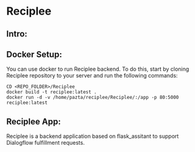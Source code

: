 # Reciplee

## Intro:

## Docker Setup:
You can use docker to run Reciplee backend. To do this, start by cloning Reciplee repository to your server and run the following commands:
```
CD <REPO_FOLDER>/Reciplee
docker build -t reciplee:latest .
docker run -d -v /home/pazta/reciplee/Reciplee/:/app -p 80:5000 reciplee:latest
```

## Reciplee App:
Reciplee is a backend application based on flask_assitant to support Dialogflow fulfillment requests.